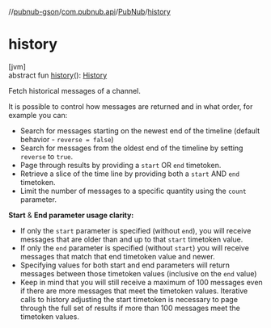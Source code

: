 //[pubnub-gson](../../../index.md)/[com.pubnub.api](../index.md)/[PubNub](index.md)/[history](history.md)

# history

[jvm]\
abstract fun [history](history.md)(): [History](../../com.pubnub.api.endpoints/-history/index.md)

Fetch historical messages of a channel.

It is possible to control how messages are returned and in what order, for example you can:

- 
   Search for messages starting on the newest end of the timeline (default behavior - `reverse = false`)
- 
   Search for messages from the oldest end of the timeline by setting `reverse` to `true`.
- 
   Page through results by providing a `start` OR `end` timetoken.
- 
   Retrieve a slice of the time line by providing both a `start` AND `end` timetoken.
- 
   Limit the number of messages to a specific quantity using the `count` parameter.

**Start** & **End parameter usage clarity:**

- 
   If only the `start` parameter is specified (without `end`), you will receive messages that are older than and up to that `start` timetoken value.
- 
   If only the `end` parameter is specified (without `start`) you will receive messages that match that end timetoken value and newer.
- 
   Specifying values for both start and end parameters will return messages between those timetoken values (inclusive on the `end` value)
- 
   Keep in mind that you will still receive a maximum of 100 messages even if there are more messages that meet the timetoken values. Iterative calls to history adjusting the start timetoken is necessary to page through the full set of results if more than 100 messages meet the timetoken values.
